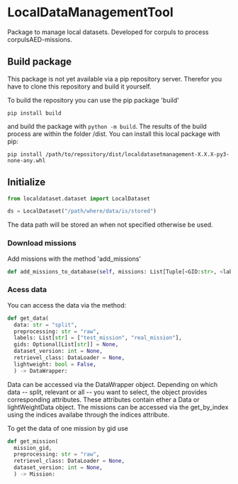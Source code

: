 # LocalDataManagementTool

Package to manage local datasets. Developed for corpuls to process corpulsAED-missions.

## Build package

This package is not yet available via a pip repository server. Therefor you have to clone this repository and build it yourself.

To build the repository you can use the pip package 'build'
```console
pip install build
```
and build the package with `python -m build`. The results of the build process are within the folder /dist. You can install this local package with pip:
```console
pip install /path/to/repository/dist/localdatasetmanagement-X.X.X-py3-none-any.whl
```


## Initialize

```python
from localdataset.dataset import LocalDataset

ds = LocalDataset("/path/where/data/is/stored")
```
The data path will be stored an when not specified otherwise be used.

### Download missions

Add missions with the method 'add_missions'

```python
def add_missions_to_database(self, missions: List[Tuple[<GID:str>, <label:str>, np.ndarray]])
``` 

### Acess data

You can access the data via the method:

```python
def get_data(
  data: str = "split",
  preprocessing: str = "raw",
  labels: List[str] = ["test_mission", "real_mission"],
  gids: Optional[List[str]] = None,
  dataset_version: int = None,
  retrievel_class: DataLoader = None,
  lightweight: bool = False,
  ) -> DataWrapper:
```

Data can be accessed via the DataWrapper object. Depending on which data -- split, relevant or all -- you want to select, the object provides corresponding attributes. These attributes contain ether a Data or lightWeightData object. The missions can be accessed via the get_by_index using the indices availabe through the indices attribute.

To get the data of one mission by gid use 

```python
def get_mission(
  mission_gid,
  preprocessing: str = "raw",
  retrievel_class: DataLoader = None,
  dataset_version: int = None,
  ) -> Mission:
```
